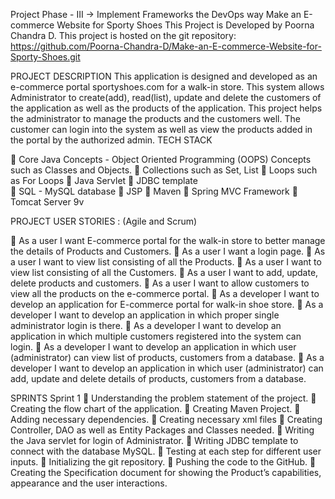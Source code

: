 Project Phase - III -> Implement Frameworks the DevOps way
Make an E-commerce Website for Sporty Shoes 
This Project is Developed by Poorna Chandra D. This project is hosted on the git repository: https://github.com/Poorna-Chandra-D/Make-an-E-commerce-Website-for-Sporty-Shoes.git

PROJECT DESCRIPTION
This application is designed and developed as an e-commerce portal sportyshoes.com for a walk-in store. This system allows Administrator to create(add), read(list), update and delete the customers of the application as well as the products of the application. This project helps the administrator to manage the products and the customers well. The customer can login into the system as well as view the products added in the portal by the authorized admin. 
TECH STACK

	Core Java Concepts - Object Oriented Programming (OOPS) Concepts such as Classes and Objects. 
	Collections such as Set, List 
	Loops such as For Loops 
	Java Servlet
	JDBC template  
	SQL - MySQL database
	JSP 
	Maven 
	Spring MVC Framework 
	Tomcat Server 9v


PROJECT USER STORIES : (Agile and Scrum)

	As a user I want E-commerce portal for the walk-in store to better manage the details of Products and Customers.
	As a user I want a login page.
	As a user I want to view list consisting of all the Products.
	As a user I want to view list consisting of all the Customers.
	As a user I want to add, update, delete   products and customers.
	As a user I want to allow customers to view all the products on the e-commerce portal.
	As a developer I want to develop an application for E-commerce portal for walk-in shoe store. 
	As a developer I want to develop an application in which proper single administrator login is there.
	As a developer I want to develop an application in which multiple customers registered into the system can login.
	As a developer I want to develop an application in which user (administrator) can view list of products, customers from a database.
	As a developer I want to develop an application in which user (administrator) can add, update and delete details of products, customers from a database.



SPRINTS
Sprint 1
	Understanding the problem statement of the project.
	Creating the flow chart of the application.
	Creating Maven Project.
	Adding necessary dependencies. 
	Creating necessary xml files
	Creating Controller, DAO as well as Entity Packages and Classes needed.
	Writing the Java servlet for login of Administrator.
	Writing JDBC template to connect with the database MySQL. 
	Testing at each step for different user inputs.
	Initializing the git repository.
	Pushing the code to the GitHub.
	Creating the Specification document for showing the Product’s capabilities, appearance and the user interactions.

